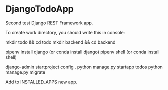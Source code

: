 # DjangoTodoApp
Second test Django REST Framework app.

To create work directory, you should write this in console:

mkdir todo && cd todo
mkdir backend && cd backend

pipenv install django (or conda install django)
pipenv shell (or conda install shell)

django-admin startproject config .
python manage.py startapp todos
python manage.py migrate

Add to INSTALLED_APPS new app.


